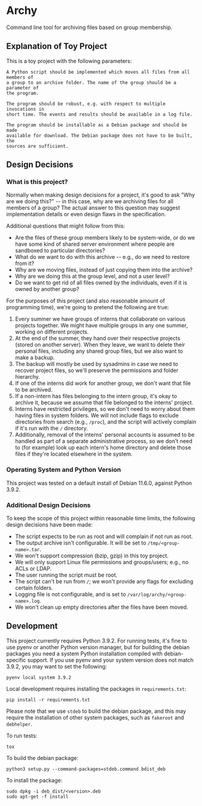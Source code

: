 # Archy

Command line tool for archiving files based on group membership.

## Explanation of Toy Project

This is a toy project with the following parameters:

```
A Python script should be implemented which moves all files from all members of
a group to an archive folder. The name of the group should be a parameter of
the program.

The program should be robust, e.g. with respect to multiple invocations in
short time. The events and results should be available in a log file.

The program should be installable as a Debian package and should be made
available for download. The Debian package does not have to be built, the
sources are sufficient.
```


## Design Decisions

### What is this project?

Normally when making design decisions for a project, it's good to ask "Why are
we doing this?" -- in this case, why are we archiving files for all members of
a group? The actual answer to this question may suggest implementation details
or even design flaws in the specification.

Additional questions that might follow from this:

* Are the files of these group members likely to be system-wide, or do we have
  some kind of shared server environment where people are sandboxed to
  particular directories?
* What do we want to do with this archive -- e.g., do we need to restore from
  it?
* Why are we moving files, instead of just copying them into the archive?
* Why are we doing this at the group level, and not a user level?
* Do we want to get rid of all files owned by the individuals, even if it is
  owned by another group?

For the purposes of this project (and also reasonable amount of programming
time), we're going to pretend the following are true:

1. Every summer we have groups of interns that collaborate on various projects
   together. We might have multiple groups in any one summer, working on
   different projects.
2. At the end of the summer, they hand over their respective projects (stored
   on another server). When they leave, we want to delete their personal
   files, including any shared group files, but we also want to make a backup.
3. The backup will mostly be used by sysadmins in case we need to recover
   project files, so we'll preserve the permissions and folder hierarchy.
4. If one of the interns did work for another group, we don't want that file
   to be archived.
5. If a non-intern has files belonging to the intern group, it's okay to archive
   it, because we assume that file belonged to the interns' project.
6. Interns have restricted privileges, so we don't need to worry about them
   having files in system folders. We will not include flags to exclude
   directories from search (e.g., `/proc`), and the script will actively
   complain if it's run with the `/` directory.
7. Additionally, removal of the interns' personal accounts is assumed to be
   handled as part of a separate administrative process, so we don't need to
   (for example) look up each intern's home directory and delete those files
   if they're located elsewhere in the system.

### Operating System and Python Version

This project was tested on a default install of Debian 11.6.0, against Python
3.9.2.

### Additional Design Decisions

To keep the scope of this project within reasonable time limits, the following
design decisions have been made:

* The script expects to be run as root and will complain if not run as root.
* The output archive isn't configurable. It will be set to
  `/tmp/<group-name>.tar`.
* We won't support compression (bzip, gzip) in this toy project.
* We will only support Linux file permissions and groups/users; e.g., no ACLs
  or LDAP.
* The user running the script must be root.
* The script can't be run from `/`; we won't provide any flags for excluding
  certain folders.
* Logging file is not configurable, and is set to
  `/var/log/archy/<group-name>.log`. 
* We won't clean up empty directories after the files have been moved.


## Development

This project currently requires Python 3.9.2. For running tests, it's fine to
use pyenv or another Python version manager, but for building the debian
packages you need a system Python installation compiled with debian-specific
support. If you use pyenv and your system version does not match 3.9.2, you may
want to set the following:

```
pyenv local system 3.9.2
```

Local development requires installing the packages in `requirements.txt`:

```
pip install -r requirements.txt
```

Please note that we use `stdeb` to build the debian package, and this may
require the installation of other system packages, such as `fakeroot` and
`debhelper`.

To run tests:

```
tox
```

To build the debian package:

```
python3 setup.py --command-packages=stdeb.command bdist_deb
```

To install the package:

```
sudo dpkg -i deb_dist/<version>.deb
sudo apt-get -f install
```
